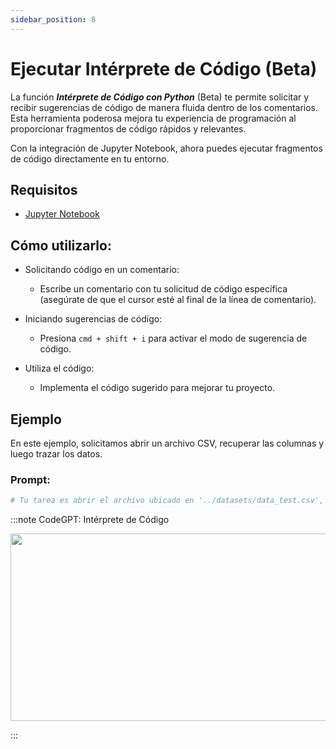 ```yaml
---
sidebar_position: 8
---
```


# Ejecutar Intérprete de Código (Beta)

La función ***Intérprete de Código con Python*** (Beta) te permite solicitar y recibir sugerencias de código de manera fluida dentro de los comentarios. Esta herramienta poderosa mejora tu experiencia de programación al proporcionar fragmentos de código rápidos y relevantes.

Con la integración de Jupyter Notebook, ahora puedes ejecutar fragmentos de código directamente en tu entorno.

## Requisitos
- [Jupyter Notebook](https://marketplace.visualstudio.com/items?itemName=ms-toolsai.jupyter)

## Cómo utilizarlo:
- Solicitando código en un comentario:
    - Escribe un comentario con tu solicitud de código específica (asegúrate de que el cursor esté al final de la línea de comentario).

- Iniciando sugerencias de código:
    - Presiona ```cmd + shift + i``` para activar el modo de sugerencia de código.

- Utiliza el código:
    - Implementa el código sugerido para mejorar tu proyecto.

## Ejemplo
En este ejemplo, solicitamos abrir un archivo CSV, recuperar las columnas y luego trazar los datos.

### Prompt:

```python noInline
# Tu tarea es abrir el archivo ubicado en '../datasets/data_test.csv', leer los datos, identificar las columnas y luego crear un gráfico significativo para visualizarlos.
```

:::note CodeGPT: Intérprete de Código
<p align="center">
      <img width="550" height="300" src="https://github.com/davila7/code-gpt-docs/assets/6216945/314b2a0b-c89a-4458-ae58-1dc2c58a384d" />
</p>
:::



